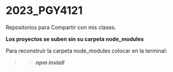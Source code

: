 # 2023_PGY4121
Repositorios para Compartir con mis clases.

**Los proyectos se suben sin su carpeta node_modules**

Para reconstruir la carpeta node_modules colocar en la terminal: 

>>***npm install***
